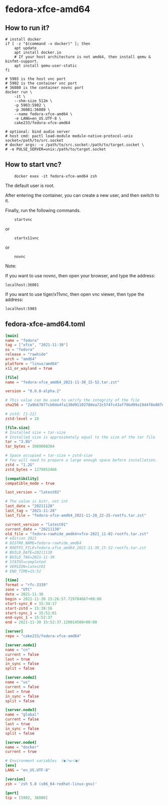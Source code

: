 # fedora-xfce-amd64

## How to run it?

```shell
# install docker
if [ -z "$(command -v docker)" ]; then
    apt update
    apt install docker.io
    # If your host architecture is not amd64, then install qemu & binfmt-support.
    apt install qemu-user-static
fi

# 5903 is the host vnc port
# 5902 is the container vnc port
# 36080 is the container novnc port
docker run \
    -it \
    --shm-size 512m \
    -p 5903:5902 \
    -p 36081:36080 \
    --name fedora-xfce-amd64 \
    -e LANG=en_US.UTF-8 \
    cake233/fedora-xfce-amd64

# optional: bind audio server
# host cmd: pactl load-module module-native-protocol-unix socket=/path/to/src.socket
# docker args: -v /path/to/src.socket:/path/to/target.socket \
# -e PULSE_SERVER=unix:/path/to/target.socket

```

## How to start vnc?

```shell
    docker exex -it fedora-xfce-amd64 zsh
```

The default user is root.

After entering the container, you can create a new user, and then switch to it.

Finally, run the following commands.

```shell
    startvnc
```

or

```shell
    startx11vnc
```

or

```shell
    novnc
```

Note:

If you want to use novnc, then open your browser, and type the address:

```
localhost:36081
```

If you want to use tiger/x11vnc, then open vnc viewer, then type the address:

```
localhost:5903
```

## fedora-xfce-amd64.toml

```toml
[main]
name = "fedora"
tag = ["xfce", "2021-11-30"]
os = "fedora"
release = "rawhide"
arch = "amd64"
platform = "linux/amd64"
x11_or_wayland = true

[file]
name = "fedora-xfce_amd64_2021-11-30_15-52.tar.zst"

version = "0.0.0-alpha.2"

# This value can be used to verify the integrity of the file
sha256 = "2a9b67077cb0de4fa130d9110378dea72c574fc43af79bd99a19d4f8e807e082"

# zstd: [1-22]
zstd-level = 18

[file.size]
# Installed size ≈ tar-size
# Installed size is approximately equal to the size of the tar file
tar = "3.8G"
tar_bytes = 3989008384

# Space occupied ≈ tar-size + zstd-size
# You will need to prepare a large enough space before installation.
zstd = "1.2G"
zstd_bytes = 1279052466

[compatibility]
compatible_mode = true

last_version = "latest02"

# The value is &str, not int
last_date = "20211128"
last_tag = "2021-11-28"
last_file = "fedora-xfce-amd64_2021-11-28_22-25-rootfs.tar.zst"

current_version = "latest01"
current_date = "20211130"
old_file = "fedora-rawhide_amd64+xfce-2021_11-02-rootfs.tar.zst"
# edition 2021
# DISTRO_NAME=fedora-rawhide_amd64
# ROOTFS_FILE=fedora-xfce_amd64_2021-11-30_15-52-rootfs.tar.zst
# BUILD_DATE=20211130
# BUILD_TAG=2021-11-30
# STATUS=completed
# VERSION=latest01
# END_TIME=15:52

[time]
format = "rfc-3339"
zone = "UTC"
date = 2021-11-30
begin = 2021-11-30 15:26:57.729784667+00:00
start-sync_0 = 15:34:17
start-zstd = 15:38:16
start-sync_1 = 15:51:01
end-sync_1 = 15:52:37
end = 2021-11-30 15:52:37.120014508+00:00

[server]
repo = "cake233/fedora-xfce-amd64"

[server.node1]
name = "cn"
current = false
last = true
in_sync = false
split = false

[server.node2]
name = "us"
current = false
last = true
in_sync = false
split = false

[server.node3]
name = "global"
current = false
last = true
in_sync = false
split = false

[server.node4]
name = "docker"
current = true

# Environment variables  (●＞ω＜●)
[env]
LANG = "en_US.UTF-8"

[version]
zsh = 'zsh 5.8 (x86_64-redhat-linux-gnu)'

[port]
tcp = [5902, 36080]
```

